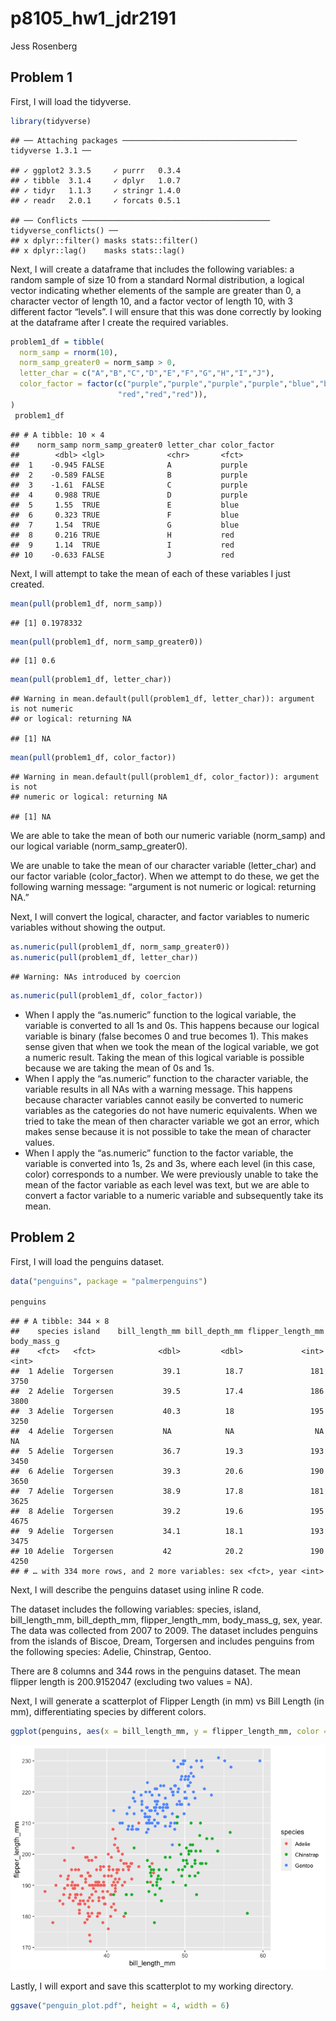 p8105\_hw1\_jdr2191
================
Jess Rosenberg

## Problem 1

First, I will load the tidyverse.

``` r
library(tidyverse)
```

    ## ── Attaching packages ─────────────────────────────────────── tidyverse 1.3.1 ──

    ## ✓ ggplot2 3.3.5     ✓ purrr   0.3.4
    ## ✓ tibble  3.1.4     ✓ dplyr   1.0.7
    ## ✓ tidyr   1.1.3     ✓ stringr 1.4.0
    ## ✓ readr   2.0.1     ✓ forcats 0.5.1

    ## ── Conflicts ────────────────────────────────────────── tidyverse_conflicts() ──
    ## x dplyr::filter() masks stats::filter()
    ## x dplyr::lag()    masks stats::lag()

Next, I will create a dataframe that includes the following variables: a
random sample of size 10 from a standard Normal distribution, a logical
vector indicating whether elements of the sample are greater than 0, a
character vector of length 10, and a factor vector of length 10, with 3
different factor “levels”. I will ensure that this was done correctly by
looking at the dataframe after I create the required variables.

``` r
problem1_df = tibble(
  norm_samp = rnorm(10),
  norm_samp_greater0 = norm_samp > 0,
  letter_char = c("A","B","C","D","E","F","G","H","I","J"),
  color_factor = factor(c("purple","purple","purple","purple","blue","blue","blue",
                        "red","red","red")),
)
 problem1_df
```

    ## # A tibble: 10 × 4
    ##    norm_samp norm_samp_greater0 letter_char color_factor
    ##        <dbl> <lgl>              <chr>       <fct>       
    ##  1    -0.945 FALSE              A           purple      
    ##  2    -0.589 FALSE              B           purple      
    ##  3    -1.61  FALSE              C           purple      
    ##  4     0.988 TRUE               D           purple      
    ##  5     1.55  TRUE               E           blue        
    ##  6     0.323 TRUE               F           blue        
    ##  7     1.54  TRUE               G           blue        
    ##  8     0.216 TRUE               H           red         
    ##  9     1.14  TRUE               I           red         
    ## 10    -0.633 FALSE              J           red

Next, I will attempt to take the mean of each of these variables I just
created.

``` r
mean(pull(problem1_df, norm_samp))
```

    ## [1] 0.1978332

``` r
mean(pull(problem1_df, norm_samp_greater0))
```

    ## [1] 0.6

``` r
mean(pull(problem1_df, letter_char))
```

    ## Warning in mean.default(pull(problem1_df, letter_char)): argument is not numeric
    ## or logical: returning NA

    ## [1] NA

``` r
mean(pull(problem1_df, color_factor))
```

    ## Warning in mean.default(pull(problem1_df, color_factor)): argument is not
    ## numeric or logical: returning NA

    ## [1] NA

We are able to take the mean of both our numeric variable (norm\_samp)
and our logical variable (norm\_samp\_greater0).

We are unable to take the mean of our character variable (letter\_char)
and our factor variable (color\_factor). When we attempt to do these, we
get the following warning message: “argument is not numeric or logical:
returning NA.”

Next, I will convert the logical, character, and factor variables to
numeric variables without showing the output.

``` r
as.numeric(pull(problem1_df, norm_samp_greater0))
as.numeric(pull(problem1_df, letter_char))
```

    ## Warning: NAs introduced by coercion

``` r
as.numeric(pull(problem1_df, color_factor))
```

-   When I apply the “as.numeric” function to the logical variable, the
    variable is converted to all 1s and 0s. This happens because our
    logical variable is binary (false becomes 0 and true becomes 1).
    This makes sense given that when we took the mean of the logical
    variable, we got a numeric result. Taking the mean of this logical
    variable is possible because we are taking the mean of 0s and 1s.
-   When I apply the “as.numeric” function to the character variable,
    the variable results in all NAs with a warning message. This happens
    because character variables cannot easily be converted to numeric
    variables as the categories do not have numeric equivalents. When we
    tried to take the mean of then character variable we got an error,
    which makes sense because it is not possible to take the mean of
    character values.
-   When I apply the “as.numeric” function to the factor variable, the
    variable is converted into 1s, 2s and 3s, where each level (in this
    case, color) corresponds to a number. We were previously unable to
    take the mean of the factor variable as each level was text, but we
    are able to convert a factor variable to a numeric variable and
    subsequently take its mean.

## Problem 2

First, I will load the penguins dataset.

``` r
data("penguins", package = "palmerpenguins")

penguins
```

    ## # A tibble: 344 × 8
    ##    species island    bill_length_mm bill_depth_mm flipper_length_mm body_mass_g
    ##    <fct>   <fct>              <dbl>         <dbl>             <int>       <int>
    ##  1 Adelie  Torgersen           39.1          18.7               181        3750
    ##  2 Adelie  Torgersen           39.5          17.4               186        3800
    ##  3 Adelie  Torgersen           40.3          18                 195        3250
    ##  4 Adelie  Torgersen           NA            NA                  NA          NA
    ##  5 Adelie  Torgersen           36.7          19.3               193        3450
    ##  6 Adelie  Torgersen           39.3          20.6               190        3650
    ##  7 Adelie  Torgersen           38.9          17.8               181        3625
    ##  8 Adelie  Torgersen           39.2          19.6               195        4675
    ##  9 Adelie  Torgersen           34.1          18.1               193        3475
    ## 10 Adelie  Torgersen           42            20.2               190        4250
    ## # … with 334 more rows, and 2 more variables: sex <fct>, year <int>

Next, I will describe the penguins dataset using inline R code.

The dataset includes the following variables: species, island,
bill\_length\_mm, bill\_depth\_mm, flipper\_length\_mm, body\_mass\_g,
sex, year. The data was collected from 2007 to 2009. The dataset
includes penguins from the islands of Biscoe, Dream, Torgersen and
includes penguins from the following species: Adelie, Chinstrap, Gentoo.

There are 8 columns and 344 rows in the penguins dataset. The mean
flipper length is 200.9152047 (excluding two values = NA).

Next, I will generate a scatterplot of Flipper Length (in mm) vs Bill
Length (in mm), differentiating species by different colors.

``` r
ggplot(penguins, aes(x = bill_length_mm, y = flipper_length_mm, color = species)) + geom_point(na.rm=T)
```

![](p8105_hw1_jdr2191_files/figure-gfm/plot_penguins-1.png)<!-- -->

Lastly, I will export and save this scatterplot to my working directory.

``` r
ggsave("penguin_plot.pdf", height = 4, width = 6)
```
